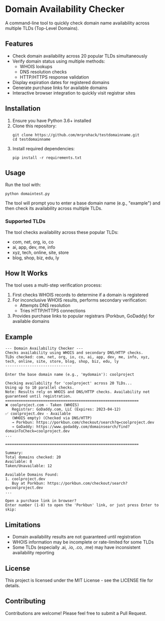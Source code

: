 # Domain Availability Checker

A command-line tool to quickly check domain name availability across multiple TLDs (Top-Level Domains).

## Features

- Check domain availability across 20 popular TLDs simultaneously
- Verify domain status using multiple methods:
  - WHOIS lookups
  - DNS resolution checks
  - HTTP/HTTPS response validation
- Display expiration dates for registered domains
- Generate purchase links for available domains
- Interactive browser integration to quickly visit registrar sites

## Installation

1. Ensure you have Python 3.6+ installed
2. Clone this repository:
   ```
   git clone https://github.com/mrprohack/testdomainname.git
   cd testdomainname
   ```
3. Install required dependencies:
   ```
   pip install -r requirements.txt
   ```

## Usage

Run the tool with:

```
python domaintest.py
```

The tool will prompt you to enter a base domain name (e.g., "example") and then check its availability across multiple TLDs.

### Supported TLDs

The tool checks availability across these popular TLDs:
- com, net, org, io, co
- ai, app, dev, me, info
- xyz, tech, online, site, store
- blog, shop, biz, edu, ly

## How It Works

The tool uses a multi-step verification process:

1. First checks WHOIS records to determine if a domain is registered
2. For inconclusive WHOIS results, performs secondary verification:
   - Attempts DNS resolution
   - Tries HTTP/HTTPS connections
3. Provides purchase links to popular registrars (Porkbun, GoDaddy) for available domains

## Example

```
--- Domain Availability Checker ---
Checks availability using WHOIS and secondary DNS/HTTP checks.
TLDs checked: com, net, org, io, co, ai, app, dev, me, info, xyz, tech, online, site, store, blog, shop, biz, edu, ly
------------------------------

Enter the base domain name (e.g., 'mydomain'): coolproject

Checking availability for 'coolproject' across 20 TLDs...
Using up to 10 parallel checks.
Note: Results rely on WHOIS and DNS/HTTP checks. Availability not guaranteed until registration.
============================================================
❌ coolproject.com - Taken (WHOIS)
   Registrar: GoDaddy.com, LLC (Expires: 2023-04-12)
✅ coolproject.dev - Available
   (WHOIS empty) (Checked via DNS/HTTP)
   → Porkbun: https://porkbun.com/checkout/search?q=coolproject.dev
   → GoDaddy: https://www.godaddy.com/domainsearch/find?domainToCheck=coolproject.dev
...

============================================================

Summary:
Total domains checked: 20
Available: 8
Taken/Unavailable: 12

Available Domains Found:
1. coolproject.dev
   Buy at Porkbun: https://porkbun.com/checkout/search?q=coolproject.dev
...

Open a purchase link in browser?
Enter number (1-8) to open the 'Porkbun' link, or just press Enter to skip:
```

## Limitations

- Domain availability results are not guaranteed until registration
- WHOIS information may be incomplete or rate-limited for some TLDs
- Some TLDs (especially .ai, .io, .co, .me) may have inconsistent availability reporting

## License

This project is licensed under the MIT License - see the LICENSE file for details.

## Contributing

Contributions are welcome! Please feel free to submit a Pull Request.
